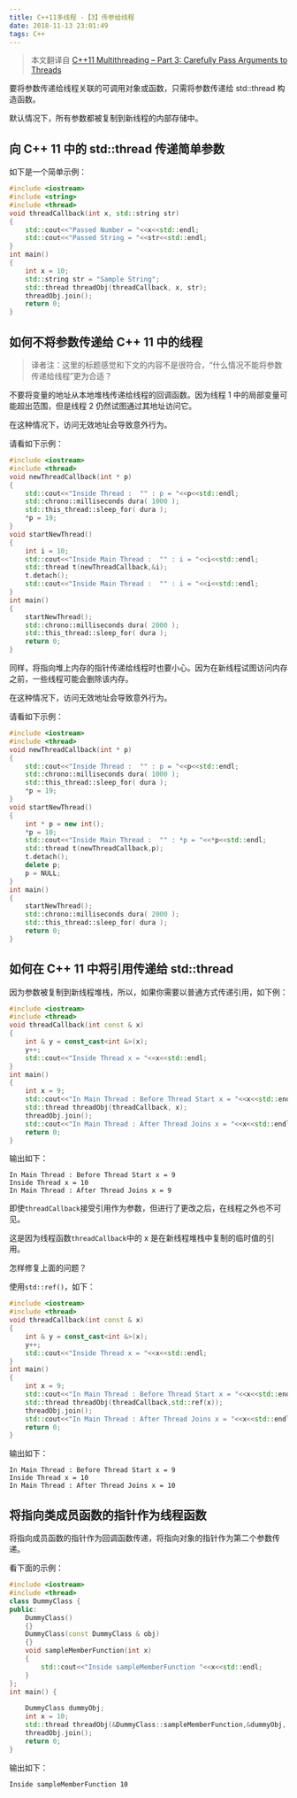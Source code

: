 ```yaml
---
title: C++11多线程 -【3】传参给线程
date: 2018-11-13 23:01:49
tags: C++
---
```


> 本文翻译自 [C++11 Multithreading – Part 3: Carefully Pass Arguments to Threads](https://thispointer.com/c11-multithreading-part-3-carefully-pass-arguments-to-threads/)

要将参数传递给线程关联的可调用对象或函数，只需将参数传递给 std::thread 构造函数。

默认情况下，所有参数都被复制到新线程的内部存储中。

## 向 C++ 11 中的 std::thread 传递简单参数

如下是一个简单示例：

```c++
#include <iostream>
#include <string>
#include <thread>
void threadCallback(int x, std::string str)
{
    std::cout<<"Passed Number = "<<x<<std::endl;
    std::cout<<"Passed String = "<<str<<std::endl;
}
int main()  
{
    int x = 10;
    std::string str = "Sample String";
    std::thread threadObj(threadCallback, x, str);
    threadObj.join();
    return 0;
}
```
## 如何不将参数传递给 C++ 11 中的线程

> 译者注：这里的标题感觉和下文的内容不是很符合，“什么情况不能将参数传递给线程”更为合适？

不要将变量的地址从本地堆栈传递给线程的回调函数。因为线程 1 中的局部变量可能超出范围，但是线程 2 仍然试图通过其地址访问它。

在这种情况下，访问无效地址会导致意外行为。

请看如下示例：

```c++
#include <iostream>
#include <thread>
void newThreadCallback(int * p)
{
    std::cout<<"Inside Thread :  "" : p = "<<p<<std::endl;
    std::chrono::milliseconds dura( 1000 );
    std::this_thread::sleep_for( dura );
    *p = 19;
}
void startNewThread()
{
    int i = 10;
    std::cout<<"Inside Main Thread :  "" : i = "<<i<<std::endl;
    std::thread t(newThreadCallback,&i);
    t.detach();
    std::cout<<"Inside Main Thread :  "" : i = "<<i<<std::endl;
}
int main()
{
    startNewThread();
    std::chrono::milliseconds dura( 2000 );
    std::this_thread::sleep_for( dura );
    return 0;
}
```

同样，将指向堆上内存的指针传递给线程时也要小心。因为在新线程试图访问内存之前，一些线程可能会删除该内存。

在这种情况下，访问无效地址会导致意外行为。

请看如下示例：

```c++
#include <iostream>
#include <thread>
void newThreadCallback(int * p)
{
    std::cout<<"Inside Thread :  "" : p = "<<p<<std::endl;
    std::chrono::milliseconds dura( 1000 );
    std::this_thread::sleep_for( dura );
    *p = 19;
}
void startNewThread()
{
    int * p = new int();
    *p = 10;
    std::cout<<"Inside Main Thread :  "" : *p = "<<*p<<std::endl;
    std::thread t(newThreadCallback,p);
    t.detach();
    delete p;
    p = NULL;
}
int main()
{
    startNewThread();
    std::chrono::milliseconds dura( 2000 );
    std::this_thread::sleep_for( dura );
    return 0;
}
```

## 如何在 C++ 11 中将引用传递给 std::thread

因为参数被复制到新线程堆栈，所以，如果你需要以普通方式传递引用，如下例：

```c++
#include <iostream>
#include <thread>
void threadCallback(int const & x)
{
    int & y = const_cast<int &>(x);
    y++;
    std::cout<<"Inside Thread x = "<<x<<std::endl;
}
int main()
{
    int x = 9;
    std::cout<<"In Main Thread : Before Thread Start x = "<<x<<std::endl;
    std::thread threadObj(threadCallback, x);
    threadObj.join();
    std::cout<<"In Main Thread : After Thread Joins x = "<<x<<std::endl;
    return 0;
}
```

输出如下：

```shell
In Main Thread : Before Thread Start x = 9
Inside Thread x = 10
In Main Thread : After Thread Joins x = 9
```

即使`threadCallback`接受引用作为参数，但进行了更改之后，在线程之外也不可见。

这是因为线程函数`threadCallback`中的 x 是在新线程堆栈中复制的临时值的引用。

怎样修复上面的问题？

使用`std::ref()`，如下：

```c++
#include <iostream>
#include <thread>
void threadCallback(int const & x)
{
    int & y = const_cast<int &>(x);
    y++;
    std::cout<<"Inside Thread x = "<<x<<std::endl;
}
int main()
{
    int x = 9;
    std::cout<<"In Main Thread : Before Thread Start x = "<<x<<std::endl;
    std::thread threadObj(threadCallback,std::ref(x));
    threadObj.join();
    std::cout<<"In Main Thread : After Thread Joins x = "<<x<<std::endl;
    return 0;
}
```

输出如下：

```shell
In Main Thread : Before Thread Start x = 9
Inside Thread x = 10
In Main Thread : After Thread Joins x = 10
```

## 将指向类成员函数的指针作为线程函数

将指向成员函数的指针作为回调函数传递，将指向对象的指针作为第二个参数传递。

看下面的示例：

```c++
#include <iostream>
#include <thread>
class DummyClass {
public:
    DummyClass()
    {}
    DummyClass(const DummyClass & obj)
    {}
    void sampleMemberFunction(int x)
    {
        std::cout<<"Inside sampleMemberFunction "<<x<<std::endl;
    }
};
int main() {
 
    DummyClass dummyObj;
    int x = 10;
    std::thread threadObj(&DummyClass::sampleMemberFunction,&dummyObj, x);
    threadObj.join();
    return 0;
}
```

输出如下：

```shell
Inside sampleMemberFunction 10
```

